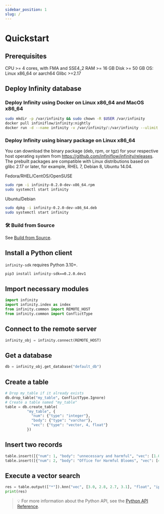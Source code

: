 ```yaml
---
sidebar_position: 1
slug: /
---
```


# Quickstart

## Prerequisites

CPU >= 4 cores, with FMA and SSE4_2
RAM >= 16 GB
Disk >= 50 GB
OS: Linux x86_64 or aarch64
Glibc >=2.17

## Deploy Infinity database

### Deploy Infinity using Docker on Linux x86_64 and MacOS x86_64

```bash
sudo mkdir -p /var/infinity && sudo chown -R $USER /var/infinity
docker pull infiniflow/infinity:nightly
docker run -d --name infinity -v /var/infinity/:/var/infinity --ulimit nofile=500000:500000 --network=host infiniflow/infinity:nightly
```

### Deploy Infinity using binary package on Linux x86_64

You can download the binary package (deb, rpm, or tgz) for your respective host operating system from https://github.com/infiniflow/infinity/releases. The prebuilt packages are compatible with Linux distributions based on glibc 2.17 or later, for example, RHEL 7, Debian 8, Ubuntu 14.04.

Fedora/RHEL/CentOS/OpenSUSE
```bash
sudo rpm -i infinity-0.2.0-dev-x86_64.rpm
sudo systemctl start infinity
```

Ubuntu/Debian
```bash
sudo dpkg -i infinity-0.2.0-dev-x86_64.deb
sudo systemctl start infinity
```
### 🛠️ Build from Source

See [Build from Source](./build_from_source.md).

## Install a Python client

`infinity-sdk` requires Python 3.10+.

```bash
pip3 install infinity-sdk==0.2.0.dev1
```

## Import necessary modules

```python
import infinity
import infinity.index as index
from infinity.common import REMOTE_HOST
from infinity.common import ConflictType
```

## Connect to the remote server

```python
infinity_obj = infinity.connect(REMOTE_HOST)
```

## Get a database

```python
db = infinity_obj.get_database("default_db")
```

## Create a table

```python
# Drop my_table if it already exists
db.drop_table("my_table", ConflictType.Ignore)
# Create a table named "my_table"
table = db.create_table(
          "my_table", {
            "num": {"type": "integer"}, 
            "body": {"type": "varchar"},
            "vec": {"type": "vector, 4, float"}
          })
```

## Insert two records 

```python
table.insert([{"num": 1, "body": "unnecessary and harmful", "vec": [1.0, 1.2, 0.8, 0.9]}])
table.insert([{"num": 2, "body": "Office for Harmful Blooms", "vec": [4.0, 4.2, 4.3, 4.5]}])
```

## Execute a vector search

```python
res = table.output(["*"]).knn("vec", [3.0, 2.8, 2.7, 3.1], "float", "ip", 2).to_pl()
print(res)
```

> 💡 For more information about the Python API, see the [Python API Reference](../references/pysdk_api_reference.md).